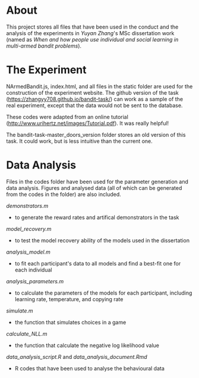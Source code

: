 # About

This project stores all files that have been used in the conduct and the analysis of the experiments in *Yuyan Zhang*'s MSc dissertation work 
(named as *When and how people use individual and social learning in multi-armed bandit problems*).


# The Experiment

NArmedBandit.js, index.html, and all files in the static folder are used for the construction of the experiment website. 
The github version of the task (https://zhangyy708.github.io/bandit-task/) can work as a sample of the real experiment, 
except that the data would not be sent to the database.

These codes were adapted from an online tutorial (http://www.urihertz.net/images/Tutorial.pdf).
It was really helpful!

The bandit-task-master_doors_version folder stores an old version of this task. 
It could work, but is less intuitive than the current one.


# Data Analysis
Files in the codes folder have been used for the parameter generation and data analysis.
Figures and analysed data (all of which can be generated from the codes in the folder) are also included.

*demonstrators.m*
 - to generate the reward rates and artifical demonstrators in the task

*model_recovery.m*
 - to test the model recovery ability of the models used in the dissertation

*analysis_model.m*
 - to fit each participant's data to all models and find a best-fit one for each individual

*analysis_parameters.m*
 - to calculate the parameters of the models for each participant, including learning rate, temperature, and copying rate

*simulate.m*
 - the function that simulates choices in a game

*calculate_NLL.m*
 - the function that calculate the negative log likelihood value

*data_analysis_script.R* and *data_analysis_document.Rmd*
 - R codes that have been used to analyse the behavioural data
